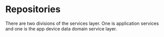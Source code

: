# Repositories

There are two divisions of the services layer. One is application services and one is the app device data domain service layer.